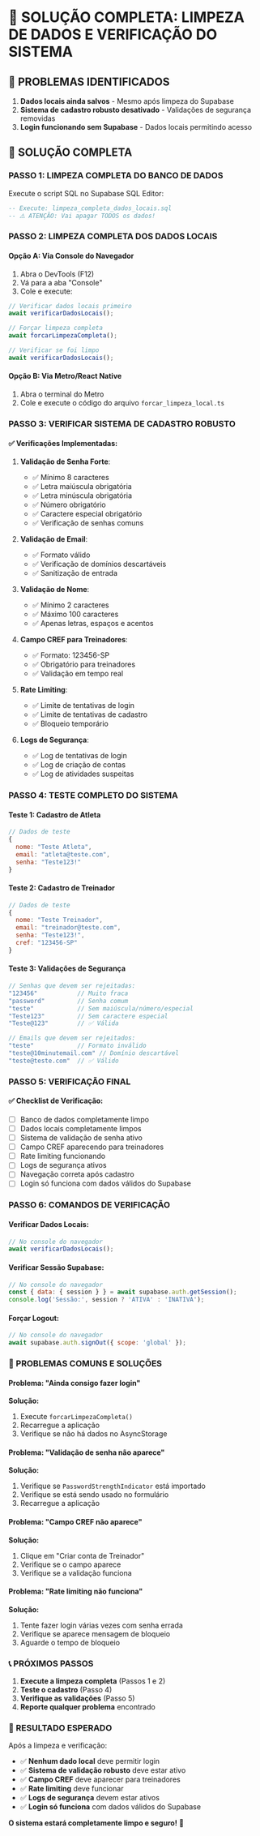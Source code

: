 # 🧹 SOLUÇÃO COMPLETA: LIMPEZA DE DADOS E VERIFICAÇÃO DO SISTEMA

## 🎯 **PROBLEMAS IDENTIFICADOS**

1. **Dados locais ainda salvos** - Mesmo após limpeza do Supabase
2. **Sistema de cadastro robusto desativado** - Validações de segurança removidas
3. **Login funcionando sem Supabase** - Dados locais permitindo acesso

## 🚀 **SOLUÇÃO COMPLETA**

### **PASSO 1: LIMPEZA COMPLETA DO BANCO DE DADOS**

Execute o script SQL no Supabase SQL Editor:

```sql
-- Execute: limpeza_completa_dados_locais.sql
-- ⚠️ ATENÇÃO: Vai apagar TODOS os dados!
```

### **PASSO 2: LIMPEZA COMPLETA DOS DADOS LOCAIS**

#### **Opção A: Via Console do Navegador**
1. Abra o DevTools (F12)
2. Vá para a aba "Console"
3. Cole e execute:

```javascript
// Verificar dados locais primeiro
await verificarDadosLocais();

// Forçar limpeza completa
await forcarLimpezaCompleta();

// Verificar se foi limpo
await verificarDadosLocais();
```

#### **Opção B: Via Metro/React Native**
1. Abra o terminal do Metro
2. Cole e execute o código do arquivo `forcar_limpeza_local.ts`

### **PASSO 3: VERIFICAR SISTEMA DE CADASTRO ROBUSTO**

#### **✅ Verificações Implementadas:**

1. **Validação de Senha Forte**:
   - ✅ Mínimo 8 caracteres
   - ✅ Letra maiúscula obrigatória
   - ✅ Letra minúscula obrigatória
   - ✅ Número obrigatório
   - ✅ Caractere especial obrigatório
   - ✅ Verificação de senhas comuns

2. **Validação de Email**:
   - ✅ Formato válido
   - ✅ Verificação de domínios descartáveis
   - ✅ Sanitização de entrada

3. **Validação de Nome**:
   - ✅ Mínimo 2 caracteres
   - ✅ Máximo 100 caracteres
   - ✅ Apenas letras, espaços e acentos

4. **Campo CREF para Treinadores**:
   - ✅ Formato: 123456-SP
   - ✅ Obrigatório para treinadores
   - ✅ Validação em tempo real

5. **Rate Limiting**:
   - ✅ Limite de tentativas de login
   - ✅ Limite de tentativas de cadastro
   - ✅ Bloqueio temporário

6. **Logs de Segurança**:
   - ✅ Log de tentativas de login
   - ✅ Log de criação de contas
   - ✅ Log de atividades suspeitas

### **PASSO 4: TESTE COMPLETO DO SISTEMA**

#### **Teste 1: Cadastro de Atleta**
```javascript
// Dados de teste
{
  nome: "Teste Atleta",
  email: "atleta@teste.com",
  senha: "Teste123!"
}
```

#### **Teste 2: Cadastro de Treinador**
```javascript
// Dados de teste
{
  nome: "Teste Treinador",
  email: "treinador@teste.com",
  senha: "Teste123!",
  cref: "123456-SP"
}
```

#### **Teste 3: Validações de Segurança**
```javascript
// Senhas que devem ser rejeitadas:
"123456"           // Muito fraca
"password"         // Senha comum
"teste"            // Sem maiúscula/número/especial
"Teste123"         // Sem caractere especial
"Teste@123"        // ✅ Válida

// Emails que devem ser rejeitados:
"teste"            // Formato inválido
"teste@10minutemail.com" // Domínio descartável
"teste@teste.com"  // ✅ Válido
```

### **PASSO 5: VERIFICAÇÃO FINAL**

#### **✅ Checklist de Verificação:**

- [ ] Banco de dados completamente limpo
- [ ] Dados locais completamente limpos
- [ ] Sistema de validação de senha ativo
- [ ] Campo CREF aparecendo para treinadores
- [ ] Rate limiting funcionando
- [ ] Logs de segurança ativos
- [ ] Navegação correta após cadastro
- [ ] Login só funciona com dados válidos do Supabase

### **PASSO 6: COMANDOS DE VERIFICAÇÃO**

#### **Verificar Dados Locais:**
```javascript
// No console do navegador
await verificarDadosLocais();
```

#### **Verificar Sessão Supabase:**
```javascript
// No console do navegador
const { data: { session } } = await supabase.auth.getSession();
console.log('Sessão:', session ? 'ATIVA' : 'INATIVA');
```

#### **Forçar Logout:**
```javascript
// No console do navegador
await supabase.auth.signOut({ scope: 'global' });
```

### **🚨 PROBLEMAS COMUNS E SOLUÇÕES**

#### **Problema: "Ainda consigo fazer login"**
**Solução:**
1. Execute `forcarLimpezaCompleta()`
2. Recarregue a aplicação
3. Verifique se não há dados no AsyncStorage

#### **Problema: "Validação de senha não aparece"**
**Solução:**
1. Verifique se `PasswordStrengthIndicator` está importado
2. Verifique se está sendo usado no formulário
3. Recarregue a aplicação

#### **Problema: "Campo CREF não aparece"**
**Solução:**
1. Clique em "Criar conta de Treinador"
2. Verifique se o campo aparece
3. Verifique se a validação funciona

#### **Problema: "Rate limiting não funciona"**
**Solução:**
1. Tente fazer login várias vezes com senha errada
2. Verifique se aparece mensagem de bloqueio
3. Aguarde o tempo de bloqueio

### **📞 PRÓXIMOS PASSOS**

1. **Execute a limpeza completa** (Passos 1 e 2)
2. **Teste o cadastro** (Passo 4)
3. **Verifique as validações** (Passo 5)
4. **Reporte qualquer problema** encontrado

### **🎉 RESULTADO ESPERADO**

Após a limpeza e verificação:
- ✅ **Nenhum dado local** deve permitir login
- ✅ **Sistema de validação robusto** deve estar ativo
- ✅ **Campo CREF** deve aparecer para treinadores
- ✅ **Rate limiting** deve funcionar
- ✅ **Logs de segurança** devem estar ativos
- ✅ **Login só funciona** com dados válidos do Supabase

**O sistema estará completamente limpo e seguro!** 🚀
